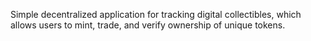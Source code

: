 Simple decentralized application for tracking digital collectibles, which allows users to mint, trade, and verify ownership of unique tokens.
